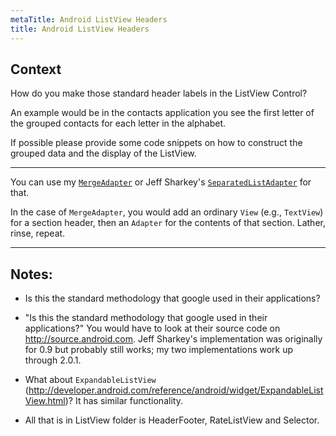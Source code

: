 ```yaml
---
metaTitle: Android ListView Headers
title: Android ListView Headers
---
```


## Context

How do you make those standard header labels in the ListView Control?


An example would be in the contacts application you see the first letter of the grouped contacts for each letter in the alphabet.


If possible please provide some code snippets on how to construct the grouped data and the display of the ListView.



---

You can use my [`MergeAdapter`](http://github.com/commonsguy/cwac-merge) or Jeff Sharkey's [`SeparatedListAdapter`](http://jsharkey.org/blog/2008/08/18/separating-lists-with-headers-in-android-09/) for that.


In the case of `MergeAdapter`, you would add an ordinary `View` (e.g., `TextView`) for a section header, then an `Adapter` for the contents of that section. Lather, rinse, repeat.



---

## Notes:

- Is this the standard methodology that google used in their applications?


- "Is this the standard methodology that google used in their applications?" You would have to look at their source code on http://source.android.com. Jeff Sharkey's implementation was originally for 0.9 but probably still works; my two implementations work up through 2.0.1.


- What about `ExpandableListView` (http://developer.android.com/reference/android/widget/ExpandableListView.html)? It has similar functionality.


- All that is in ListView folder is HeaderFooter, RateListView and Selector.


